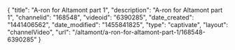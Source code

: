 {
    "title": "A-ron for Altamont part 1",
    "description": "A-ron for Altamont part 1",
    "channelid": "168548",
    "videoid": "6390285",
    "date_created": "1441406562",
    "date_modified": "1455841825",
    "type": "captivate",
    "layout": "channelVideo",
    "url": "\/altamont\/a-ron-for-altamont-part-1\/168548-6390285"
}
